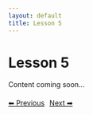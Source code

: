 ```yaml
---
layout: default
title: Lesson 5
---
```


# Lesson 5

Content coming soon...

<div style="margin-top: 20px;">
<a href="/docs/Intermediate/Lessons/lesson_4.md" style="margin-right: 10px;">⬅ Previous</a><a href="/docs/Intermediate/Lessons/lesson_6.md">Next ➡</a>
</div>
